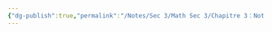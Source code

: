 ```yaml
---
{"dg-publish":true,"permalink":"/Notes/Sec 3/Math Sec 3/Chapitre 3：Notation scientifique, ensemble de nombres et lois des exposants/Section 3.4：Les lois des exposants/D) 4ᵉ loi：Puissance d'un produit/"}
---
```



